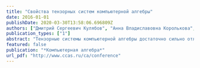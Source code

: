 ```yaml
---
title: "Свойства тензорных систем компьютерной алгебры"
date: 2016-01-01
publishDate: 2020-03-30T13:58:06.696809Z
authors: ["Дмитрий Сергеевич Кулябов", "Анна Владиславовна Королькова", "Леонид Антонович Севастьянов"]
publication_types: ["1"]
abstract: "Тензорные системы компьютерной алгебры достаточно сильно отличаются от скалярных систем. Кроме того, можно выделить несколько типов тензорных расчетов. На основании этого можно сформулировать критерии, которым должна удовлетворять система компьютерной алгебры для работы с тензорами."
featured: false
publication: "*Компьютерная алгебра*"
url_pdf: "http://www.ccas.ru/ca/conference"
---
```


